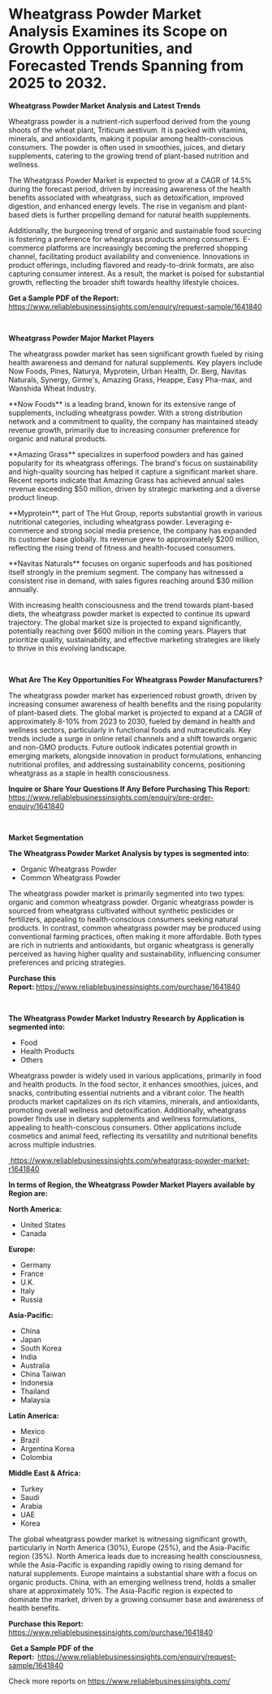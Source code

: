 <p><h1>Wheatgrass Powder Market Analysis Examines its Scope on Growth Opportunities, and Forecasted Trends Spanning from 2025 to 2032.</h1></p><p><strong>Wheatgrass Powder Market Analysis and Latest Trends</strong></p>
<p><p>Wheatgrass powder is a nutrient-rich superfood derived from the young shoots of the wheat plant, Triticum aestivum. It is packed with vitamins, minerals, and antioxidants, making it popular among health-conscious consumers. The powder is often used in smoothies, juices, and dietary supplements, catering to the growing trend of plant-based nutrition and wellness. </p><p>The Wheatgrass Powder Market is expected to grow at a CAGR of 14.5% during the forecast period, driven by increasing awareness of the health benefits associated with wheatgrass, such as detoxification, improved digestion, and enhanced energy levels. The rise in veganism and plant-based diets is further propelling demand for natural health supplements. </p><p>Additionally, the burgeoning trend of organic and sustainable food sourcing is fostering a preference for wheatgrass products among consumers. E-commerce platforms are increasingly becoming the preferred shopping channel, facilitating product availability and convenience. Innovations in product offerings, including flavored and ready-to-drink formats, are also capturing consumer interest. As a result, the market is poised for substantial growth, reflecting the broader shift towards healthy lifestyle choices.</p></p>
<p><strong>Get a Sample PDF of the Report:&nbsp;</strong> <a href="https://www.reliablebusinessinsights.com/enquiry/request-sample/1641840?utm_campaign=39&utm_medium=2&utm_source=Github&utm_content=ia&utm_term=15022025&utm_id=wheatgrass-powder">https://www.reliablebusinessinsights.com/enquiry/request-sample/1641840</a></p>
<p>&nbsp;</p>
<p><strong>Wheatgrass Powder Major Market Players</strong></p>
<p><p>The wheatgrass powder market has seen significant growth fueled by rising health awareness and demand for natural supplements. Key players include Now Foods, Pines, Naturya, Myprotein, Urban Health, Dr. Berg, Navitas Naturals, Synergy, Girme's, Amazing Grass, Heappe, Easy Pha-max, and Wanshida Wheat Industry.</p><p>**Now Foods** is a leading brand, known for its extensive range of supplements, including wheatgrass powder. With a strong distribution network and a commitment to quality, the company has maintained steady revenue growth, primarily due to increasing consumer preference for organic and natural products. </p><p>**Amazing Grass** specializes in superfood powders and has gained popularity for its wheatgrass offerings. The brand's focus on sustainability and high-quality sourcing has helped it capture a significant market share. Recent reports indicate that Amazing Grass has achieved annual sales revenue exceeding $50 million, driven by strategic marketing and a diverse product lineup.</p><p>**Myprotein**, part of The Hut Group, reports substantial growth in various nutritional categories, including wheatgrass powder. Leveraging e-commerce and strong social media presence, the company has expanded its customer base globally. Its revenue grew to approximately $200 million, reflecting the rising trend of fitness and health-focused consumers.</p><p>**Navitas Naturals** focuses on organic superfoods and has positioned itself strongly in the premium segment. The company has witnessed a consistent rise in demand, with sales figures reaching around $30 million annually. </p><p>With increasing health consciousness and the trend towards plant-based diets, the wheatgrass powder market is expected to continue its upward trajectory. The global market size is projected to expand significantly, potentially reaching over $600 million in the coming years. Players that prioritize quality, sustainability, and effective marketing strategies are likely to thrive in this evolving landscape.</p></p>
<p>&nbsp;</p>
<p><strong>What Are The Key Opportunities For Wheatgrass Powder Manufacturers?</strong></p>
<p><p>The wheatgrass powder market has experienced robust growth, driven by increasing consumer awareness of health benefits and the rising popularity of plant-based diets. The global market is projected to expand at a CAGR of approximately 8-10% from 2023 to 2030, fueled by demand in health and wellness sectors, particularly in functional foods and nutraceuticals. Key trends include a surge in online retail channels and a shift towards organic and non-GMO products. Future outlook indicates potential growth in emerging markets, alongside innovation in product formulations, enhancing nutritional profiles, and addressing sustainability concerns, positioning wheatgrass as a staple in health consciousness.</p></p>
<p><strong>Inquire or Share Your Questions If Any Before Purchasing This Report:</strong> <a href="https://www.reliablebusinessinsights.com/enquiry/pre-order-enquiry/1641840?utm_campaign=39&utm_medium=2&utm_source=Github&utm_content=ia&utm_term=15022025&utm_id=wheatgrass-powder">https://www.reliablebusinessinsights.com/enquiry/pre-order-enquiry/1641840</a></p>
<p>&nbsp;</p>
<p><strong>Market Segmentation</strong></p>
<p><strong>The Wheatgrass Powder Market Analysis by types is segmented into:</strong></p>
<p><ul><li>Organic Wheatgrass Powder</li><li>Common Wheatgrass Powder</li></ul></p>
<p><p>The wheatgrass powder market is primarily segmented into two types: organic and common wheatgrass powder. Organic wheatgrass powder is sourced from wheatgrass cultivated without synthetic pesticides or fertilizers, appealing to health-conscious consumers seeking natural products. In contrast, common wheatgrass powder may be produced using conventional farming practices, often making it more affordable. Both types are rich in nutrients and antioxidants, but organic wheatgrass is generally perceived as having higher quality and sustainability, influencing consumer preferences and pricing strategies.</p></p>
<p><strong>Purchase this Report:&nbsp;</strong><a href="https://www.reliablebusinessinsights.com/purchase/1641840?utm_campaign=39&utm_medium=2&utm_source=Github&utm_content=ia&utm_term=15022025&utm_id=wheatgrass-powder">https://www.reliablebusinessinsights.com/purchase/1641840</a></p>
<p>&nbsp;</p>
<p><strong>The Wheatgrass Powder Market Industry Research by Application is segmented into:</strong></p>
<p><ul><li>Food</li><li>Health Products</li><li>Others</li></ul></p>
<p><p>Wheatgrass powder is widely used in various applications, primarily in food and health products. In the food sector, it enhances smoothies, juices, and snacks, contributing essential nutrients and a vibrant color. The health products market capitalizes on its rich vitamins, minerals, and antioxidants, promoting overall wellness and detoxification. Additionally, wheatgrass powder finds use in dietary supplements and wellness formulations, appealing to health-conscious consumers. Other applications include cosmetics and animal feed, reflecting its versatility and nutritional benefits across multiple industries.</p></p>
<p><a href="https://www.reliablebusinessinsights.com/wheatgrass-powder-market-r1641840?utm_campaign=39&utm_medium=2&utm_source=Github&utm_content=ia&utm_term=15022025&utm_id=wheatgrass-powder">&nbsp;https://www.reliablebusinessinsights.com/wheatgrass-powder-market-r1641840</a></p>
<p><strong>In terms of Region, the Wheatgrass Powder Market Players available by Region are:</strong></p>
<p>
    <p> <strong> North America: </strong>
        <ul>
            <li>United States</li>
            <li>Canada</li>
        </ul>
        </p> 
    <p> <strong> Europe: </strong>
        <ul>
            <li>Germany</li>
            <li>France</li>
            <li>U.K.</li>
            <li>Italy</li>
            <li>Russia</li>
        </ul>
        </p> 
    <p> <strong> Asia-Pacific: </strong>
        <ul>
            <li>China</li>
            <li>Japan</li>
            <li>South Korea</li>
            <li>India</li>
            <li>Australia</li>
            <li>China Taiwan</li>
            <li>Indonesia</li>
            <li>Thailand</li>
            <li>Malaysia</li>
        </ul>
        </p> 
    <p> <strong> Latin America: </strong>
        <ul>
            <li>Mexico</li>
            <li>Brazil</li>
            <li>Argentina Korea</li>
            <li>Colombia</li>
        </ul>
        </p> 
    <p> <strong> Middle East & Africa: </strong>
        <ul>
            <li>Turkey</li>
            <li>Saudi</li>
            <li>Arabia</li>
            <li>UAE</li>
            <li>Korea</li>
        </ul>
    </p>
    </p>
<p><p>The global wheatgrass powder market is witnessing significant growth, particularly in North America (30%), Europe (25%), and the Asia-Pacific region (35%). North America leads due to increasing health consciousness, while the Asia-Pacific is expanding rapidly owing to rising demand for natural supplements. Europe maintains a substantial share with a focus on organic products. China, with an emerging wellness trend, holds a smaller share at approximately 10%. The Asia-Pacific region is expected to dominate the market, driven by a growing consumer base and awareness of health benefits.</p></p>
<p><strong>Purchase this Report: </strong><a href="https://www.reliablebusinessinsights.com/purchase/1641840?utm_campaign=39&utm_medium=2&utm_source=Github&utm_content=ia&utm_term=15022025&utm_id=wheatgrass-powder">https://www.reliablebusinessinsights.com/purchase/1641840</a></p>
<p>&nbsp;<strong>Get a Sample PDF of the Report:&nbsp;&nbsp;</strong><a href="https://www.reliablebusinessinsights.com/enquiry/request-sample/1641840?utm_campaign=39&utm_medium=2&utm_source=Github&utm_content=ia&utm_term=15022025&utm_id=wheatgrass-powder">https://www.reliablebusinessinsights.com/enquiry/request-sample/1641840</a></p>
<p><strong></strong></p>
<p>Check more reports on <a href="https://www.reliablebusinessinsights.com/?utm_campaign=39&utm_medium=2&utm_source=Github&utm_content=ia&utm_term=15022025&utm_id=wheatgrass-powder">https://www.reliablebusinessinsights.com/</a></p>